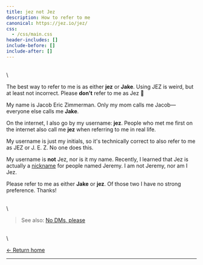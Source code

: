 ```yaml
---
title: jez not Jez
description: How to refer to me
canonical: https://jez.io/jez/
css:
  - /css/main.css
header-includes: []
include-before: []
include-after: []
---
```


\
\

The best way to refer to me is as either **jez** or **Jake**. Using JEZ is
weird, but at least not incorrect. Please **don't** refer to me as Jez 🙏

My name is Jacob Eric Zimmerman. Only my mom calls me Jacob—everyone else calls
me **Jake**.

On the internet, I also go by my username: **jez**. People who met me first on
the internet also call me **jez** when referring to me in real life.

My username is just my initials, so it's technically correct to also refer to me
as JEZ or J. E. Z. No one does this.

My username is **not** Jez, nor is it my name. Recently, I learned that Jez is
actually a [nickname] for people named Jeremy. I am not Jeremy, nor am I Jez.

[nickname]: https://en.wikipedia.org/wiki/Jez_(nickname)

Please refer to me as either **Jake** or **jez**. Of those two I have no strong
preference. Thanks!

\
\

> See also: [No DMs, please](/no-dms/)

\
\


[← Return home](/)

- - -
